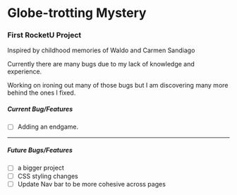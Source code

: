 Globe-trotting Mystery
=====

### First RocketU Project

Inspired by childhood memories of Waldo and Carmen Sandiago

Currently there are many bugs due to my lack of knowledge and experience.

Working on ironing out many of those bugs but I am discovering many more behind the ones I fixed.

##### Current Bug/Features
- [ ] Adding an endgame.
_____
##### Future Bugs/Features
- [ ] a bigger project
- [ ] CSS styling changes
- [ ] Update Nav bar to be more cohesive across pages